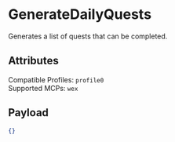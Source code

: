 # GenerateDailyQuests
Generates a list of quests that can be completed.

## Attributes
Compatible Profiles: `profile0`  
Supported MCPs: `wex`

## Payload
```json
{}
```
